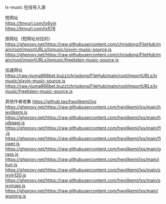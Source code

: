 lx-music 在线导入源

短网址   
https://tinyurl.com/lx6yin  
https://tinyurl.com/lxfl78  

原网址（短网址对应的）  
https://ghproxy.net/https://raw.githubusercontent.com/chrisdong/FileHub/main/root/importURLs/lxmusic/sixyin-music-source.js
https://ghproxy.net/https://raw.githubusercontent.com/chrisdong/FileHub/main/root/importURLs/lxmusic/freelisten-music-source.js

加速网址  
https://raw.niuma666bet.buzz/chrisdong/FileHub/main/root/importURLs/lxmusic/sixyin-music-source.js
https://raw.niuma666bet.buzz/chrisdong/FileHub/main/root/importURLs/lxmusic/freelisten-music-source.js

其他作者收集 https://github.tax/hwxlikemi/lxs  
https://ghproxy.net/https://raw.githubusercontent.com/hwxlikemi/lxs/main/hwxlikemi.js
https://ghproxy.net/https://raw.githubusercontent.com/hwxlikemi/lxs/main/huibqapi.js
https://ghproxy.net/https://raw.githubusercontent.com/hwxlikemi/lxs/main/fl.js
https://ghproxy.net/https://raw.githubusercontent.com/hwxlikemi/lxs/main/flower.js
https://ghproxy.net/https://raw.githubusercontent.com/hwxlikemi/lxs/main/grass.js
https://ghproxy.net/https://raw.githubusercontent.com/hwxlikemi/lxs/main/ikun.js
https://ghproxy.net/https://raw.githubusercontent.com/hwxlikemi/lxs/main/sixyin120.js
https://ghproxy.net/https://raw.githubusercontent.com/hwxlikemi/lxs/main/sixyinapi.js
https://ghproxy.net/https://raw.githubusercontent.com/hwxlikemi/lxs/main/wuming.js



